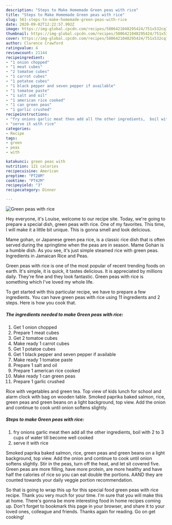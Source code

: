 ```yaml
---
description: "Steps to Make Homemade Green peas with rice"
title: "Steps to Make Homemade Green peas with rice"
slug: 561-steps-to-make-homemade-green-peas-with-rice
date: 2020-09-02T12:22:57.992Z
image: https://img-global.cpcdn.com/recipes/5806421048295424/751x532cq70/green-peas-with-rice-recipe-main-photo.jpg
thumbnail: https://img-global.cpcdn.com/recipes/5806421048295424/751x532cq70/green-peas-with-rice-recipe-main-photo.jpg
cover: https://img-global.cpcdn.com/recipes/5806421048295424/751x532cq70/green-peas-with-rice-recipe-main-photo.jpg
author: Clarence Crawford
ratingvalue: 4
reviewcount: 21144
recipeingredient:
- "1 onion chopped"
- "1 meat cubes"
- "2 tomatoe cubes"
- "1 carrot cubes"
- "1 potatoe cubes"
- "1 black pepper and seven pepper if available"
- "1 tomatoe paste"
- "1 salt and oil"
- "1 american rice cooked"
- "1 can green peas"
- "1 garlic crushed"
recipeinstructions:
- "fry onions garlic meat then add all the other ingredients,  boil with 2 to 3 cups of water till become well cooked"
- "serve it with rice"
categories:
- Recipe
tags:
- green
- peas
- with

katakunci: green peas with 
nutrition: 121 calories
recipecuisine: American
preptime: "PT28M"
cooktime: "PT42M"
recipeyield: "3"
recipecategory: Dinner

---
```



![Green peas with rice](https://img-global.cpcdn.com/recipes/5806421048295424/751x532cq70/green-peas-with-rice-recipe-main-photo.jpg)

Hey everyone, it's Louise, welcome to our recipe site. Today, we're going to prepare a special dish, green peas with rice. One of my favorites. This time, I will make it a little bit unique. This is gonna smell and look delicious.

Mame gohan, or Japanese green pea rice, is a classic rice dish that is often served during the springtime when the peas are in season. Mame Gohan is a humble dish. As you see, it&#39;s just simple steamed rice with green peas. Ingredients in Jamaican Rice and Peas.

Green peas with rice is one of the most popular of recent trending foods on earth. It's simple, it is quick, it tastes delicious. It is appreciated by millions daily. They're fine and they look fantastic. Green peas with rice is something which I've loved my whole life.


To get started with this particular recipe, we have to prepare a few ingredients. You can have green peas with rice using 11 ingredients and 2 steps. Here is how you cook that.

<!--inarticleads1-->

##### The ingredients needed to make Green peas with rice:

1. Get 1 onion chopped
1. Prepare 1 meat cubes
1. Get 2 tomatoe cubes
1. Make ready 1 carrot cubes
1. Get 1 potatoe cubes
1. Get 1 black pepper and seven pepper if available
1. Make ready 1 tomatoe paste
1. Prepare 1 salt and oil
1. Prepare 1 american rice cooked
1. Make ready 1 can green peas
1. Prepare 1 garlic crushed


Rice with vegetables and green tea. Top view of kids lunch for school and alarm clock with bag on wooden table. Smoked paprika baked salmon, rice, green peas and green beans on a light background, top view. Add the onion and continue to cook until onion softens slightly. 

<!--inarticleads2-->

##### Steps to make Green peas with rice:

1. fry onions garlic meat then add all the other ingredients,  boil with 2 to 3 cups of water till become well cooked
1. serve it with rice


Smoked paprika baked salmon, rice, green peas and green beans on a light background, top view. Add the onion and continue to cook until onion softens slightly. Stir in the peas, turn off the heat, and let sit covered five. Green peas are more filling, have more protein, are more healthy and have half the calories of rice so you can eat double the portions. AAND they are counted towards your daily veggie portion recommendation. 

So that is going to wrap this up for this special food green peas with rice recipe. Thank you very much for your time. I'm sure that you will make this at home. There's gonna be more interesting food in home recipes coming up. Don't forget to bookmark this page in your browser, and share it to your loved ones, colleague and friends. Thanks again for reading. Go on get cooking!
